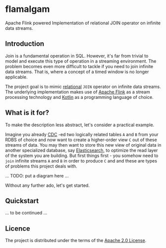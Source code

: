 # flamalgam

Apache Flink powered Implementation of relational JOIN operator on infinite data streams.

## Introduction

Join is a fundamental operation in SQL. However, it's far from trivial to model and execute this type of operation in 
a streaming environment. The problem becomes even more difficult to tackle if you need to join infinite data streams. 
That is, where a concept of a timed window is no longer applicable.

The project goal is to mimic [relational](https://en.wikipedia.org/wiki/Relational_algebra) `JOIN` operator 
on infinite data streams. The underlying implementation makes use of [Apache Flink](https://flink.apache.org/) 
as a stream processing technology and [Kotlin](https://kotlinlang.org/) as a programming language of choice.

## What is it for?

To make the description less abstract, let's consider a practical example. 

Imagine you already [CDC](https://en.wikipedia.org/wiki/Change_data_capture) -ed two logically related tables `A` and `B` 
from your RDBS of choice and now want to create a higher-order view `C` out of these streams of data. You may then want 
to store this new view of original data in another specialized database, say [Elasticsearch](https://www.elastic.co/), 
to optimize the read layer of the system you are building. But first things first - you somehow need to `join` infinite 
streams `A` and `B` in order to produce `C` and and these are types of problems this project deals with.

... TODO: put a diagram here ...

Without any further ado, let's get started.

## Quickstart

... to be continued ...

## Licence

The project is distributed under the terms of the [Apache 2.0 License](LICENSE.txt).
